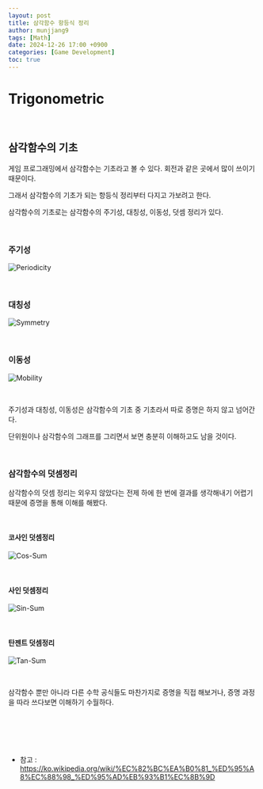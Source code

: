 ```yaml
---
layout: post
title: 삼각함수 항등식 정리
author: munjjang9
tags: [Math]
date: 2024-12-26 17:00 +0900
categories: [Game Development]
toc: true
---
```


# Trigonometric

<br>

## 삼각함수의 기초

게임 프로그래밍에서 삼각함수는 기초라고 볼 수 있다. 회전과 같은 곳에서 많이 쓰이기 때문이다.

그래서 삼각함수의 기초가 되는 항등식 정리부터 다지고 가보려고 한다.

삼각함수의 기초로는 삼각함수의 주기성, 대칭성, 이동성, 덧셈 정리가 있다.

<br>

### 주기성

![Periodicity](/assets/images/Trigonometric-Periodicity.jpeg)

<br>

### 대칭성

![Symmetry](/assets/images/Trigonometric-Symmetry.jpeg)

<br>

### 이동성

![Mobility](/assets/images/Trigonometric-Mobility.jpeg)

<br>

주기성과 대칭성, 이동성은 삼각함수의 기초 중 기초라서 따로 증명은 하지 않고 넘어간다.

단위원이나 삼각함수의 그래프를 그리면서 보면 충분히 이해하고도 남을 것이다.

<br>

### 삼각함수의 덧셈정리

삼각함수의 덧셈 정리는 외우지 않았다는 전제 하에 한 번에 결과를 생각해내기 어렵기 때문에 증명을 통해 이해를 해봤다.

<br>

#### 코사인 덧셈정리

![Cos-Sum](/assets/images/Cos-Sum.jpeg)

<br>

#### 사인 덧셈정리

![Sin-Sum](/assets/images/Sin-Sum.jpeg)

<br>

#### 탄젠트 덧셈정리

![Tan-Sum](/assets/images/Tan-Sum.jpeg)

<br>

삼각함수 뿐만 아니라 다른 수학 공식들도 마찬가지로 증명을 직접 해보거나, 증명 과정을 따라 쓰다보면 이해하기 수월하다.

<br>
<br>
<br>
<br>

- 참고 : https://ko.wikipedia.org/wiki/%EC%82%BC%EA%B0%81_%ED%95%A8%EC%88%98_%ED%95%AD%EB%93%B1%EC%8B%9D